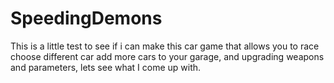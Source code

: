 # SpeedingDemons
This is a little test to see if i can make this car game that allows you to race choose different car add more cars to your garage, and upgrading weapons and parameters, lets see what I come up with.
